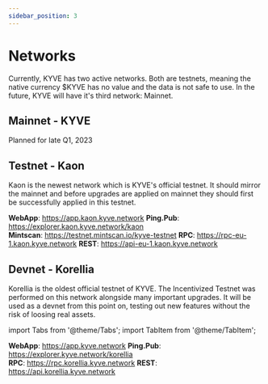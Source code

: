 ```yaml
---
sidebar_position: 3
---
```


# Networks

Currently, KYVE has two active networks. Both are testnets, meaning the native currency $KYVE has no value and the data is not safe to use. In the future, KYVE will have it's third network: Mainnet.

## Mainnet - KYVE

Planned for late Q1, 2023

## Testnet - Kaon

Kaon is the newest network which is KYVE's official testnet. It should mirror the mainnet and before upgrades are applied on mainnet they should first be successfully applied in this testnet.

<Tabs>
  <TabItem value="webapp" label="WebApp">
    <strong>WebApp</strong>: <a href="https://app.kaon.kyve.network">https://app.kaon.kyve.network</a>
  </TabItem>
  <TabItem value="explorer" label="Explorer">
    <strong>Ping.Pub</strong>: <a href="https://explorer.kaon.kyve.network/kaon">https://explorer.kaon.kyve.network/kaon</a><br/>
    <strong>Mintscan</strong>: <a href="https://testnet.mintscan.io/kyve-testnet">https://testnet.mintscan.io/kyve-testnet</a>
  </TabItem>
  <TabItem value="rpc" label="RPC">
    <strong>RPC</strong>: <a href="https://rpc-eu-1.kaon.kyve.network">https://rpc-eu-1.kaon.kyve.network</a>
  </TabItem>
  <TabItem value="rest" label="REST">
    <strong>REST</strong>: <a href="https://api-eu-1.kaon.kyve.network">https://api-eu-1.kaon.kyve.network</a>
  </TabItem>
</Tabs>

## Devnet - Korellia

Korellia is the oldest official testnet of KYVE. The Incentivized Testnet was performed on this network alongside many important upgrades. It will be used as a devnet from this point on, testing out new features without the risk of loosing real assets.

import Tabs from '@theme/Tabs';
import TabItem from '@theme/TabItem';

<Tabs>
  <TabItem value="webapp" label="WebApp">
    <strong>WebApp</strong>: <a href="https://app.kyve.network">https://app.kyve.network</a>
  </TabItem>
  <TabItem value="explorer" label="Explorer">
    <strong>Ping.Pub</strong>: <a href="https://explorer.kyve.network/korellia">https://explorer.kyve.network/korellia</a><br/>
  </TabItem>
  <TabItem value="rpc" label="RPC">
    <strong>RPC</strong>: <a href="https://rpc.korellia.kyve.network">https://rpc.korellia.kyve.network</a>
  </TabItem>
  <TabItem value="rest" label="REST">
    <strong>REST</strong>: <a href="https://api.korellia.kyve.network">https://api.korellia.kyve.network</a>
  </TabItem>
</Tabs>
